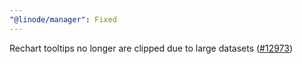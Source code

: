 ```yaml
---
"@linode/manager": Fixed
---
```


Rechart tooltips no longer are clipped due to large datasets ([#12973](https://github.com/linode/manager/pull/12973))
